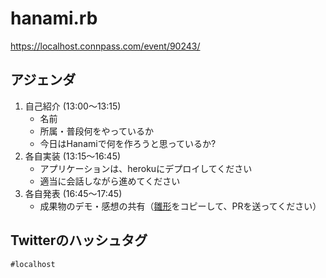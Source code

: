 # hanami.rb

https://localhost.connpass.com/event/90243/

## アジェンダ

1. 自己紹介 (13:00〜13:15)
    - 名前
    - 所属・普段何をやっているか
    - 今日はHanamiで何を作ろうと思っているか?
2. 各自実装 (13:15〜16:45)
    - アプリケーションは、herokuにデプロイしてください
    - 適当に会話しながら進めてください
3. 各自発表 (16:45〜17:45)
    - 成果物のデモ・感想の共有（[雛形](https://github.com/localhost9292/hanami.rb/blob/master/feedback/sample.md)をコピーして、PRを送ってください）

## Twitterのハッシュタグ

`#localhost`
